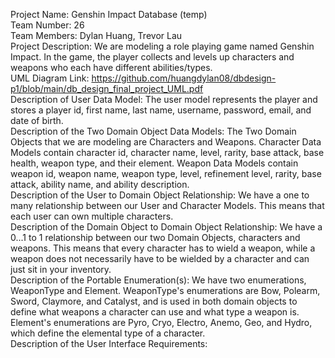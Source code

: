 Project Name: Genshin Impact Database (temp) <br/>
Team Number: 26 <br/>
Team Members: Dylan Huang, Trevor Lau <br/>
Project Description: We are modeling a role playing game named Genshin Impact. In the game, the player collects and levels up characters and weapons who each have different abilities/types. <br/>
UML Diagram Link: https://github.com/huangdylan08/dbdesign-p1/blob/main/db_design_final_project_UML.pdf <br/>
Description of User Data Model: The user model represents the player and stores a player id, first name, last name, username, password, email, and date of birth. <br/>
Description of the Two Domain Object Data Models: The Two Domain Objects that we are modeling are Characters and Weapons. Character Data Models contain character id, character name, level, rarity, base attack, base health, weapon type, and their element. Weapon Data Models contain weapon id, weapon name, weapon type, level, refinement level, rarity, base attack, ability name, and ability description.<br/>
Description of the User to Domain Object Relationship: We have a one to many relationship between our User and Character Models. This means that each user can own multiple characters. <br/>
Description of the Domain Object to Domain Object Relationship: We have a 0...1 to 1 relationship between our two Domain Objects, characters and weapons. This means that every character has to wield a weapon, while a weapon does not necessarily have to be wielded by a character and can just sit in your inventory. <br/>
Description of the Portable Enumeration(s): We have two enumerations, WeaponType and Element. WeaponType's enumerations are Bow, Polearm, Sword, Claymore, and Catalyst, and is used in both domain objects to define what weapons a character can use and what type a weapon is. Element's enumerations are Pyro, Cryo, Electro, Anemo, Geo, and Hydro, which define the elemental type of a character. <br/>
Description of the User Interface Requirements: <br/>

